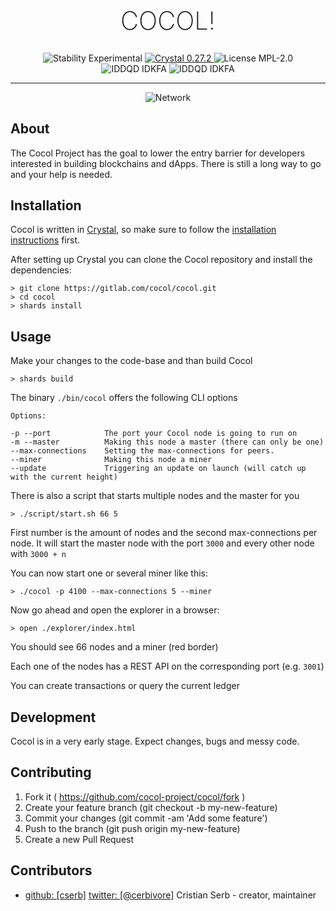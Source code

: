 <h1 align="center" style="font-size: 40px; font-weight: 200;">COCOL!</h1>

<div align="center">
  <img src="https://img.shields.io/badge/Stability-Experimental-orange.svg?style=flat square" alt="Stability Experimental" />
  <a href="https://crystal-lang.org">
    <img src="https://img.shields.io/badge/Crystal-0.27.2-blue.svg?style=flat-square" alt="Crystal 0.27.2" />
  </a>
  <img src="https://img.shields.io/badge/License-MPL--2.0-green.svg?style=flat-square" alt="License MPL-2.0" />
</div>

<div align="center">
  <img src="https://img.shields.io/badge/You-didn't_ask_for_this-yellow.svg?style=flat-square" alt="IDDQD IDKFA" />
  <img src="https://img.shields.io/badge/You-got_it_anyway-yellow.svg?style=flat-square" alt="IDDQD IDKFA" />
</div>

------

<p align="center">
  <img src="https://github.com/cocol-project/cocol/blob/master/img/demo.gif" alt="Network" />
</p>


## About
The Cocol Project has the goal to lower the entry barrier for developers interested in building blockchains and dApps.
There is still a long way to go and your help is needed.

## Installation
Cocol is written in [Crystal](https://crystal-lang.org/), so make sure to follow the [installation instructions](https://crystal-lang.org/reference/installation/) first.

After setting up Crystal you can clone the Cocol repository and install the dependencies:
```
> git clone https://gitlab.com/cocol/cocol.git
> cd cocol
> shards install
```

## Usage
Make your changes to the code-base and than build Cocol
```
> shards build
```
The binary `./bin/cocol` offers the following CLI options

```
Options:

-p --port            The port your Cocol node is going to run on
-m --master          Making this node a master (there can only be one)
--max-connections    Setting the max-connections for peers.
--miner              Making this node a miner
--update             Triggering an update on launch (will catch up with the current height)

```

There is also a script that starts multiple nodes and the master for you

```
> ./script/start.sh 66 5
```
First number is the amount of nodes and the second max-connections per node.
It will start the master node with the port `3000` and every other node with `3000 + n`


You can now start one or several miner like this:
```
> ./cocol -p 4100 --max-connections 5 --miner
```

Now go ahead and open the explorer in a browser:
```
> open ./explorer/index.html
```

You should see 66 nodes and a miner (red border)

Each one of the nodes has a REST API on the corresponding port (e.g. `3001`)

You can create transactions or query the current ledger

## Development

Cocol is in a very early stage. Expect changes, bugs and messy code.

## Contributing

1. Fork it ( https://github.com/cocol-project/cocol/fork )
2. Create your feature branch (git checkout -b my-new-feature)
3. Commit your changes (git commit -am 'Add some feature')
4. Push to the branch (git push origin my-new-feature)
5. Create a new Pull Request

## Contributors

- [github: [cserb]](https://github.com/cserb) [twitter: [@cerbivore]](http://twitter.com/cerbivore) Cristian Serb - creator, maintainer
